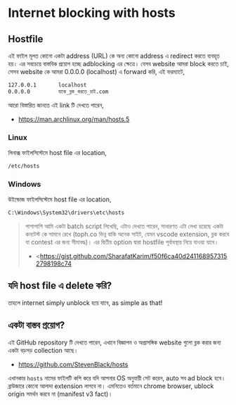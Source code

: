 # Internet blocking with hosts

## Hostfile

এই ফাইল মূলত কোনো একটা address (URL) কে অন্য কোনো address এ redirect করতে ব্যবহৃত হয়। এর সবচেয়ে বাস্তবিক প্রয়োগ হচ্ছে adblocking এর ক্ষেত্রে। যেসব website আমরা block করতে চাই, সেসব website কে আমরা 0.0.0.0 (localhost) এ forward করি, এই ফরম্যাটে,

```bash
127.0.0.1       localhost
0.0.0.0         যাকে_ব্লক_করতে_চাই.com
```

আরো বিস্তারিত জানতে এই link টি দেখতে পারেন,

- <https://man.archlinux.org/man/hosts.5>

### Linux

লিনাক্স ফাইলসিস্টেমে host file এর location,

```bash
/etc/hosts
```

### Windows

উইন্ডোজ ফাইলসিস্টেমে host file এর location,

```bash
C:\Windows\System32\drivers\etc\hosts
```

> পাশাপাশি আমি একটা batch script লিখেছি, এটাও দেখতে পারেন, সাধারণত এটা লেখা হয়েছে একটা কনটেস্ট কে সামনে রেখে (toph.co ভিন্ন বাকি অনেক সাইট, যেমন vscode extension, ব্লক করবে যা contest এর জন্য সীমাবদ্ধ)। এর দ্বিতীয় option দ্বারা hostfile পূর্বাবস্থায় নিয়ে যাওয়া যাবে।
>
> - <<https://gist.github.com/SharafatKarim/f50f6ca40d2411689573152798198c74>

## যদি host file এ delete করি?

তাহলে internet simply unblock হয়ে যাবে, as simple as that!

## একটা বাস্তব প্রয়োগ?

এই GitHub repository টি দেখতে পারেন, এখানে বিজ্ঞাপন ও অপ্রাসঙ্গিক website গুলো ব্লক করার জন্য একটা বড়সড় collection আছে।

- <https://github.com/StevenBlack/hosts>

এখানকার `hosts` নামের ফাইলটি কপি করে যদি আপনার OS অনুযায়ী সেট করেন, auto সব ad block হবে। ব্রাউজারে কোনো আলাদা extension লাগবে না। এমনিতেও বর্তমানে chrome browser, ublock origin সমর্থন করবে না (manifest v3 fact)।
